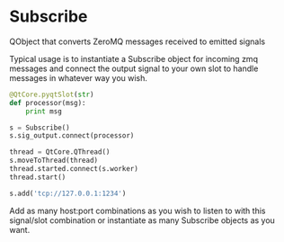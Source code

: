 # Subscribe
QObject that converts ZeroMQ messages received to emitted signals

Typical usage is to instantiate a Subscribe object for incoming zmq messages and connect the output signal to your own slot to handle messages in whatever way you wish.

```python
@QtCore.pyqtSlot(str)
def processor(msg):
    print msg

s = Subscribe()
s.sig_output.connect(processor)

thread = QtCore.QThread()
s.moveToThread(thread)
thread.started.connect(s.worker)
thread.start()

s.add('tcp://127.0.0.1:1234')
```

Add as many host:port combinations as you wish to listen to with this signal/slot combination or instantiate as many Subscribe objects as you want.
